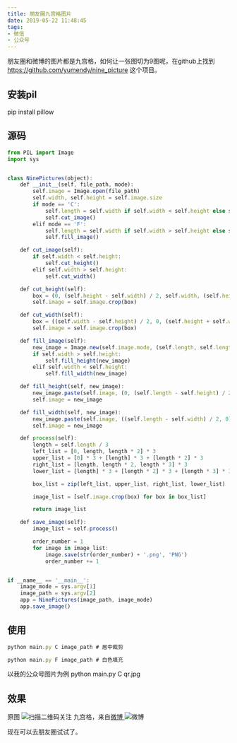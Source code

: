 ```yaml
---
title: 朋友圈九宫格图片
date: 2019-05-22 11:48:45
tags:
- 微信
- 公众号
---
```


朋友圈和微博的图片都是九宫格，如何让一张图切为9图呢，在github上找到 https://github.com/yumendy/nine_picture 这个项目。
## 安装pil
pip install pillow
## 源码
```js
from PIL import Image
import sys


class NinePictures(object):
    def __init__(self, file_path, mode):
        self.image = Image.open(file_path)
        self.width, self.height = self.image.size
        if mode == 'C':
            self.length = self.width if self.width < self.height else self.height
            self.cut_image()
        elif mode == 'F':
            self.length = self.width if self.width > self.height else self.height
            self.fill_image()

    def cut_image(self):
        if self.width < self.height:
            self.cut_height()
        elif self.width > self.height:
            self.cut_width()

    def cut_height(self):
        box = (0, (self.height - self.width) / 2, self.width, (self.height + self.width) / 2)
        self.image = self.image.crop(box)

    def cut_width(self):
        box = ((self.width - self.height) / 2, 0, (self.height + self.width) / 2, self.height)
        self.image = self.image.crop(box)

    def fill_image(self):
        new_image = Image.new(self.image.mode, (self.length, self.length), color='white')
        if self.width > self.height:
            self.fill_height(new_image)
        elif self.width < self.height:
            self.fill_width(new_image)

    def fill_height(self, new_image):
        new_image.paste(self.image, (0, (self.length - self.height) / 2))
        self.image = new_image

    def fill_width(self, new_image):
        new_image.paste(self.image, ((self.length - self.width) / 2, 0))
        self.image = new_image

    def process(self):
        length = self.length / 3
        left_list = [0, length, length * 2] * 3
        upper_list = [0] * 3 + [length] * 3 + [length * 2] * 3
        right_list = [length, length * 2, length * 3] * 3
        lower_list = [length] * 3 + [length * 2] * 3 + [length * 3] * 3

        box_list = zip(left_list, upper_list, right_list, lower_list)

        image_list = [self.image.crop(box) for box in box_list]

        return image_list

    def save_image(self):
        image_list = self.process()

        order_number = 1
        for image in image_list:
            image.save(str(order_number) + '.png', 'PNG')
            order_number += 1


if __name__ == '__main__':
    image_mode = sys.argv[1]
    image_path = sys.argv[2]
    app = NinePictures(image_path, image_mode)
    app.save_image()
```
## 使用
```js
python main.py C image_path # 居中裁剪

python main.py F image_path # 白色填充

```
以我的公众号图片为例 python main.py C qr.jpg
## 效果
原图
 ![扫描二维码关注](https://upload-images.jianshu.io/upload_images/17817191-6e0079f95d4c0338.jpg?imageMogr2/auto-orient/strip%7CimageView2/2/w/1240)
九宫格，来自[微博 ](https://weibo.com/2717930601/HtQyXhfTk?ref=home)
![微博](https://upload-images.jianshu.io/upload_images/17817191-1c95013b8ee416b5.png?imageMogr2/auto-orient/strip%7CimageView2/2/w/1240)

现在可以去朋友圈试试了。

